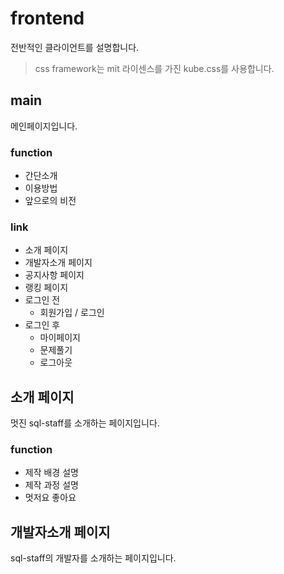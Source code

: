 # frontend
전반적인 클라이언트를 설명합니다.
> css framework는 mit 라이센스를 가진 kube.css를 사용합니다.

## main
메인페이지입니다.
### function
- 간단소개
- 이용방법
- 앞으로의 비전

### link 
- 소개 페이지
- 개발자소개 페이지
- 공지사항 페이지
- 랭킹 페이지
- 로그인 전
	- 회원가입 / 로그인
- 로그인 후 
	- 마이페이지
	- 문제풀기
	- 로그아웃

## 소개 페이지
멋진 sql-staff를 소개하는 페이지입니다.

### function
- 제작 배경 설명
- 제작 과정 설명
- 멋저요 좋아요

## 개발자소개 페이지
sql-staff의 개발자를 소개하는 페이지입니다.